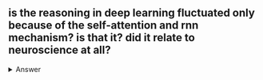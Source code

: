 ## is the reasoning in deep learning fluctuated only because of the self-attention and rnn mechanism? is that it? did it relate to neuroscience at all?
<details>
  <summary>Answer</summary>
  Great question. Let’s unpack it carefully.

---

## 🧠 First: What Do You Mean by “Reasoning in Deep Learning”?

"Reasoning" in deep learning often refers to:

* **Multi-step problem solving**
* **Symbolic manipulation** (like math, logic, or rule-following)
* **Generalization to new situations**
* **Answering questions based on structured knowledge or context**

Historically, deep learning (esp. older CNNs and vanilla RNNs) was **very good at pattern recognition** (like recognizing cats), but **bad at reasoning**.

So your question is: **Did self-attention (like in Transformers) and RNNs enable reasoning? And is that all there is to it?**

---

## 🔁 RNNs and 🧠 Self-Attention: Did They Enable Reasoning?

### 🔁 RNNs (Recurrent Neural Networks)

* Brought sequential modeling: modeling data step by step (e.g., time series, language).
* Helped with basic memory and temporal reasoning.
* But: struggled with **long-term dependencies** and logic-like reasoning.

### 🧠 Self-Attention (Transformers)

* Introduced in the 2017 **"Attention Is All You Need"** paper.
* Let models **attend to any part of the input**, not just the last step.
* This flexibility allows for:

  * Better **context integration**
  * **Compositional reasoning**
  * **Longer memory** access
  * Much better scaling (which turns out to help reasoning)

So yes: **self-attention greatly improved reasoning** capacity in models like GPT, BERT, PaLM, etc.

BUT—self-attention is not *sufficient* on its own. It's a mechanism. Reasoning *emerges* when you train large models with massive data and good objectives (like next-token prediction), often guided by **inductive biases** and **architectural tricks** (e.g. memory, recurrence, token types, embeddings, etc.).

---

## 🧠 Does This Relate to Neuroscience?

Yes — **but only loosely**.

### What’s Inspired by Neuroscience:

* **RNNs** loosely reflect how brains process sequences (feedback loops in cortical circuits).
* **Attention mechanisms** were inspired by *neural attention in vision* — the idea that our brains selectively focus on some stimuli while ignoring others.
* The idea of **distributed representations**, **Hebbian learning**, **sparse coding**, **working memory**, **recurrent loops**, etc., are all drawn from brain theories.

But:

> Deep learning models are **not biologically accurate**.
> The “reasoning” we see in Transformers is **emergent**, not carefully designed or interpreted in a neuroscientific way.

So while the *inspiration* is there, most DL reasoning is still **very different from how real human reasoning works**, at least in architecture and learning.

---

## 🧪 Neuroscience-Inspired Reasoning Approaches (Still Emerging)

Some researchers are trying to:

* **Fuse symbolic reasoning + neural networks** (Neuro-symbolic AI)
* **Incorporate working memory / attention control** from neuroscience (like ACT-R, LSTM+Controller models)
* **Use brain data (e.g., fMRI, EEG)** to guide architectures
* **Develop biologically plausible learning rules** (e.g., local Hebbian updates vs. backprop)

But these are early-stage and not yet the driving force behind LLMs or current AI reasoning models.

---

## ✅ TL;DR

| Question                                                              | Answer                                                                                                           |
| --------------------------------------------------------------------- | ---------------------------------------------------------------------------------------------------------------- |
| Is deep learning reasoning *only* because of self-attention and RNNs? | **No**, but those mechanisms **enabled it to emerge**, especially self-attention.                                |
| Is reasoning directly tied to neuroscience?                           | **Loosely** — there's **biological inspiration**, but current models aren’t biologically realistic.              |
| Is there ongoing work bridging neuroscience & reasoning?              | **Yes**, but it’s still a niche and research-heavy area (e.g. brain-inspired architectures, cognitive modeling). |

---

Want to dig deeper into reasoning benchmarks, neuroscience-inspired models, or hybrid symbolic/neural systems?

</details>

